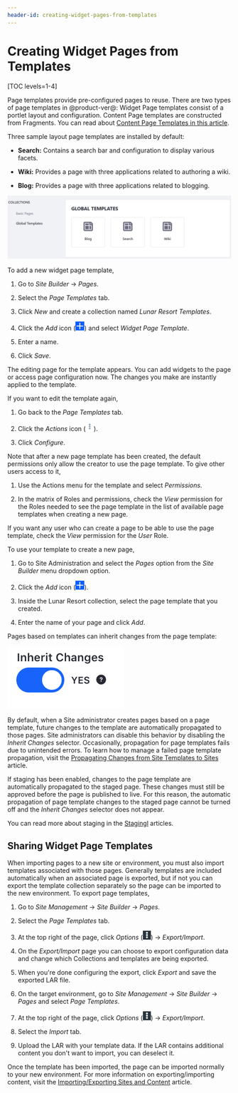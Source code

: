 ```yaml
---
header-id: creating-widget-pages-from-templates
---
```


# Creating Widget Pages from Templates

[TOC levels=1-4]

Page templates provide pre-configured pages to reuse. There are two types of
page templates in @product-ver@: Widget Page templates consist of a portlet
layout and configuration. Content Page templates are constructed from
Fragments. You can read about 
[Content Page Templates in this article](/docs/7-2/user/-/knowledge_base/u/building-content-pages-from-fragments).

Three sample layout page templates are installed by default:

- **Search:** Contains a search bar and configuration to display various facets.
 
- **Wiki:** Provides a page with three applications related to authoring a wiki.

- **Blog:** Provides a page with three applications related to blogging.

![Figure 1: The Blog page template is already available for use along with the Search and Wiki page templates.](../../../../../images/default-page-templates.png)

To add a new widget page template,

1.  Go to *Site Builder* &rarr; *Pages*.

2.  Select the *Page Templates* tab.

3.  Click *New* and create a collection named *Lunar Resort Templates*.

4.  Click the *Add* icon (![Add Page Template](../../../../../images/icon-add.png))
    and select *Widget Page Template*.

5.  Enter a name.

6.  Click *Save*.

The editing page for the template appears. You can add widgets to the page or
access page configuration now. The changes you make are instantly applied to
the template.

If you want to edit the template again, 

1.  Go back to the *Page Templates* tab.

2.  Click the *Actions* icon (![Actions](../../../../../images/icon-actions.png)).

3.  Click *Configure*.

Note that after a new page template has been created, the default permissions
only allow the creator to use the page template. To give other users access to
it,

1.  Use the Actions menu for the template and select *Permissions*.

2.  In the matrix of Roles and permissions, check the *View* permission for the 
    Roles needed to see the page template in the list of available page
    templates when creating a new page.

If you want any user who can create a page to be able to use the page template, 
check the *View* permission for the *User* Role.

To use your template to create a new page,

1.  Go to Site Administration and select the *Pages* option from the 
    *Site Builder* menu dropdown option.
 
2.  Click the *Add* icon (![Add Page](../../../../../images/icon-add.png)).

3.  Inside the Lunar Resort collection, select the page template that you 
    created.

4.  Enter the name of your page and click *Add*.

Pages based on templates can inherit changes from the page template:

![Figure 2: You can choose whether or not to inherit changes made to the page template.](../../../../../images/automatic-application-page-template-changes.png)

By default, when a Site administrator creates pages based on a page
template, future changes to the template are automatically propagated to
those pages. Site administrators can disable this behavior by disabling the
*Inherit Changes* selector. Occasionally, propagation for page templates fails
due to unintended errors. To learn how to manage a failed page template
propagation, visit the
[Propagating Changes from Site Templates to Sites](/docs/7-2/user/-/knowledge_base/u/propagating-changes-from-site-templates-to-sites)
article.

If staging has been enabled, changes to the page template are automatically
propagated to the staged page. These changes must still be approved before
the page is published to live. For this reason, the automatic propagation of
page template changes to the staged page cannot be turned off and the *Inherit
Changes* selector does not appear.

You can read more about staging in the
[Stagingl](/docs/7-2/user/-/knowledge_base/u/staging) articles.

## Sharing Widget Page Templates

<!-- TODO: check this section. I could not find a way to import/export page
templates. -->

When importing pages to a new site or environment, you must also import
templates associated with those pages. Generally templates are included
automatically when an associated page is exported, but if not you can export the
template collection separately so the page can be imported to the new
environment. To export page templates, 

1.  Go to *Site Management* &rarr; *Site Builder* &rarr; *Pages*.

2.  Select the *Page Templates* tab.

3.  At the top right of the page, click *Options* 
    (![Options](../../../../../images/icon-options.png)) &rarr; 
    *Export/Import*.

4.  On the *Export/Import* page you can choose to export configuration data and
    change which Collections and templates are being exported.

5.  When you're done configuring the export, click *Export* and save the 
    exported LAR file.

6.  On the target environment, go to *Site Management* &rarr; *Site Builder*
    &rarr; *Pages* and select *Page Templates*.

7.  At the top right of the page, click *Options* 
    (![Options](../../../../../images/icon-options.png)) &rarr; 
    *Export/Import*.

8.  Select the *Import* tab.

9.  Upload the LAR with your template data. If the LAR contains additional
    content you don't want to import, you can deselect it.

Once the template has been imported, the page can be imported normally to your
new environment. For more information on exporting/importing content, visit the
[Importing/Exporting Sites and Content](/docs/7-2/user/-/knowledge_base/u/importing-exporting-pages-and-content)
article. 
